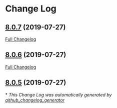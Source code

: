# Change Log

## [8.0.7](https://github.com/martinfrancois/BoxplotFX/tree/8.0.7) (2019-07-27)
[Full Changelog](https://github.com/martinfrancois/BoxplotFX/compare/8.0.6...8.0.7)

## [8.0.6](https://github.com/martinfrancois/BoxplotFX/tree/8.0.6) (2019-07-27)
[Full Changelog](https://github.com/martinfrancois/BoxplotFX/compare/8.0.5...8.0.6)

## [8.0.5](https://github.com/martinfrancois/BoxplotFX/tree/8.0.5) (2019-07-27)


\* *This Change Log was automatically generated by [github_changelog_generator](https://github.com/skywinder/Github-Changelog-Generator)*